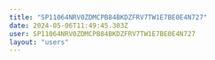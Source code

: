 ```yaml
---
title: "SP11064NRV0ZDMCPB84BKDZFRV7TW1E7BE0E4N727"
date: 2024-05-06T11:49:45.303Z
user: SP11064NRV0ZDMCPB84BKDZFRV7TW1E7BE0E4N727
layout: "users"
---
```

    